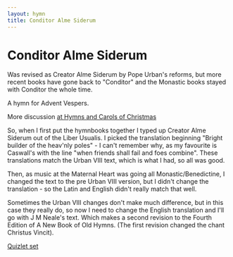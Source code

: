 ```yaml
---
layout: hymn
title: Conditor Alme Siderum
---
```


# Conditor Alme Siderum

Was revised as Creator Alme Siderum by Pope Urban's reforms, but more recent books have gone back to "Conditor" and the Monastic books stayed with Conditor the whole time.

A hymn for Advent Vespers.

More discussion [at Hymns and Carols of Christmas](https://www.hymnsandcarolsofchristmas.com/Hymns_and_Carols/NonEnglish/conditor_alme_siderum.htm)

So, when I first put the hymnbooks together I typed up Creator Alme Siderum out of the Liber Usualis.  I picked the translation beginning "Bright builder of the heav'nly poles" - I can't remember why, as my favourite is Caswall's with the line "when friends shall fail and foes combine".  These translations match the Urban VIII text, which is what I had, so all was good.

Then, as music at the Maternal Heart was going all Monastic/Benedictine, I changed the text to the pre Urban VIII version, but I didn't change the translation - so the Latin and English didn't really match that well.

Sometimes the Urban VIII changes don't make much difference, but in this case they really do, so now I need to change the English translation and I'll go with J M Neale's text.  Which makes a second revision to the Fourth Edition of A New Book of Old Hymns. (The first revision changed the chant Christus Vincit).

[Quizlet set](https://quizlet.com/_2pl0wk)


